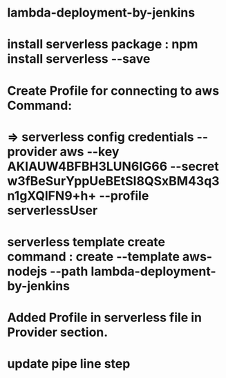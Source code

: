 # lambda-deployment-by-jenkins
# install serverless package : npm install serverless --save
# Create Profile for connecting to aws Command: 
# => serverless config credentials --provider aws --key AKIAUW4BFBH3LUN6IG66 --secret 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 --profile serverlessUser
# serverless template create command : create --template aws-nodejs --path lambda-deployment-by-jenkins
# Added Profile in serverless file in Provider section. 
# update pipe line step